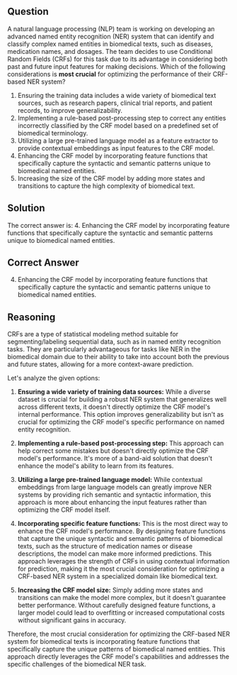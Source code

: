 ## Question

A natural language processing (NLP) team is working on developing an advanced named entity recognition (NER) system that can identify and classify complex named entities in biomedical texts, such as diseases, medication names, and dosages. The team decides to use Conditional Random Fields (CRFs) for this task due to its advantage in considering both past and future input features for making decisions. Which of the following considerations is **most crucial** for optimizing the performance of their CRF-based NER system?

1. Ensuring the training data includes a wide variety of biomedical text sources, such as research papers, clinical trial reports, and patient records, to improve generalizability.
2. Implementing a rule-based post-processing step to correct any entities incorrectly classified by the CRF model based on a predefined set of biomedical terminology.
3. Utilizing a large pre-trained language model as a feature extractor to provide contextual embeddings as input features to the CRF model.
4. Enhancing the CRF model by incorporating feature functions that specifically capture the syntactic and semantic patterns unique to biomedical named entities.
5. Increasing the size of the CRF model by adding more states and transitions to capture the high complexity of biomedical text.

## Solution

The correct answer is: 4. Enhancing the CRF model by incorporating feature functions that specifically capture the syntactic and semantic patterns unique to biomedical named entities.

## Correct Answer

4. Enhancing the CRF model by incorporating feature functions that specifically capture the syntactic and semantic patterns unique to biomedical named entities.

## Reasoning

CRFs are a type of statistical modeling method suitable for segmenting/labeling sequential data, such as in named entity recognition tasks. They are particularly advantageous for tasks like NER in the biomedical domain due to their ability to take into account both the previous and future states, allowing for a more context-aware prediction. 

Let's analyze the given options:

1. **Ensuring a wide variety of training data sources:** While a diverse dataset is crucial for building a robust NER system that generalizes well across different texts, it doesn't directly optimize the CRF model's internal performance. This option improves generalizability but isn't as crucial for optimizing the CRF model's specific performance on named entity recognition.

2. **Implementing a rule-based post-processing step:** This approach can help correct some mistakes but doesn't directly optimize the CRF model's performance. It's more of a band-aid solution that doesn't enhance the model's ability to learn from its features.

3. **Utilizing a large pre-trained language model:** While contextual embeddings from large language models can greatly improve NER systems by providing rich semantic and syntactic information, this approach is more about enhancing the input features rather than optimizing the CRF model itself. 

4. **Incorporating specific feature functions:** This is the most direct way to enhance the CRF model's performance. By designing feature functions that capture the unique syntactic and semantic patterns of biomedical texts, such as the structure of medication names or disease descriptions, the model can make more informed predictions. This approach leverages the strength of CRFs in using contextual information for prediction, making it the most crucial consideration for optimizing a CRF-based NER system in a specialized domain like biomedical text.

5. **Increasing the CRF model size:** Simply adding more states and transitions can make the model more complex, but it doesn't guarantee better performance. Without carefully designed feature functions, a larger model could lead to overfitting or increased computational costs without significant gains in accuracy.

Therefore, the most crucial consideration for optimizing the CRF-based NER system for biomedical texts is incorporating feature functions that specifically capture the unique patterns of biomedical named entities. This approach directly leverages the CRF model's capabilities and addresses the specific challenges of the biomedical NER task.